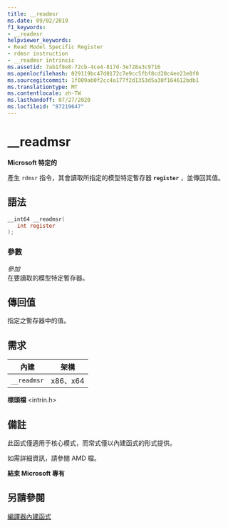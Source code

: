 ```yaml
---
title: __readmsr
ms.date: 09/02/2019
f1_keywords:
- __readmsr
helpviewer_keywords:
- Read Model Specific Register
- rdmsr instruction
- __readmsr intrinsic
ms.assetid: 7ab1f8e8-72cb-4ce4-817d-3e728a3c9716
ms.openlocfilehash: 029119bc47d0172c7e9cc5fbf8cd20c4ee23e0f0
ms.sourcegitcommit: 1f009ab0f2cc4a177f2d1353d5a38f164612bdb1
ms.translationtype: MT
ms.contentlocale: zh-TW
ms.lasthandoff: 07/27/2020
ms.locfileid: "87219647"
---
```

# <a name="__readmsr"></a>__readmsr

**Microsoft 特定的**

產生 `rdmsr` 指令，其會讀取所指定的模型特定暫存器 **`register`** ，並傳回其值。

## <a name="syntax"></a>語法

```C
__int64 __readmsr(
   int register
);
```

### <a name="parameters"></a>參數

*參加*\
在要讀取的模型特定暫存器。

## <a name="return-value"></a>傳回值

指定之暫存器中的值。

## <a name="requirements"></a>需求

|內建|架構|
|---------------|------------------|
|`__readmsr`|x86、x64|

**標頭檔** \<intrin.h>

## <a name="remarks"></a>備註

此函式僅適用于核心模式，而常式僅以內建函式的形式提供。

如需詳細資訊，請參閱 AMD 檔。

**結束 Microsoft 專有**

## <a name="see-also"></a>另請參閱

[編譯器內建函式](../intrinsics/compiler-intrinsics.md)
